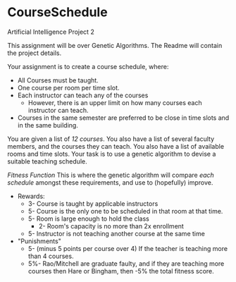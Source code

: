 # CourseSchedule
 Artificial Intelligence Project 2

This assignment will be over Genetic Algorithms. The Readme will contain the project details.

Your assignment is to create a course schedule, where:
* All Courses must be taught.
* One course per room per time slot.
* Each instructor can teach any of the courses
    * However, there is an upper limit on how many courses each instructor can teach.
* Courses in the same semester are preferred to be close in time slots and in the same building.

You are given a list of _12 courses_. You also have a list of several faculty members, and the courses they can teach.
You also have a list of available rooms and time slots. Your task is to use a genetic algorithm to devise a suitable teaching schedule. 

_Fitness Function_
This is where the genetic algorithm will compare *each schedule* amongst these requirements, and use to (hopefully) improve.
* Rewards:
    + 3- Course is taught by applicable instructors
    + 5- Course is the only one to be scheduled in that room at that time.
    + 5- Room is large enough to hold the class
        + 2- Room's capacity is no more than 2x enrollment
    + 5- Instructor is not teaching another course at the same time
* "Punishments"
    - 5- (minus 5 points per course over 4) If the teacher is teaching more than 4 courses.
    - 5%- Rao/Mitchell are graduate faulty, and if they are teaching more courses then Hare or Bingham, then -5% the total fitness score.


